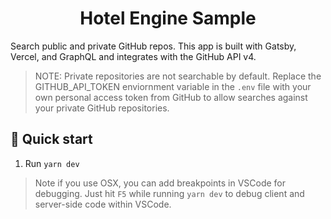 <h1 align="center">
  Hotel Engine Sample
</h1>

Search public and private GitHub repos. This app is built with Gatsby, Vercel, and GraphQL and integrates with the GitHub API v4.

> NOTE: Private repositories are not searchable by default. Replace the GITHUB_API_TOKEN enviornment variable in the `.env` file with your own personal access token from GitHub to allow searches against your private GitHub repositories.

## 🚀 Quick start

1. Run `yarn dev`

> Note if you use OSX, you can add breakpoints in VSCode for debugging. Just hit `F5` while running `yarn dev` to debug client and server-side code within VSCode.
